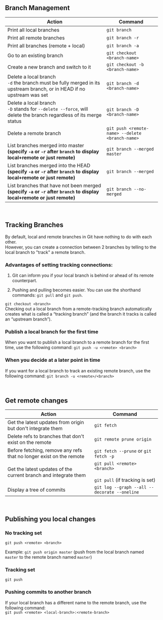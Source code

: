 ## Branch Management

| Action | Command |
| ------ | ------- |
| Print all local branches |  `git branch` | 
| Print all remote branches | `git branch -r`
| Print all branches (remote + local) | `git branch -a`
| Go to an existing branch | `git checkout <branch-name>`
| Create a new branch and switch to it | `git checkout -b <branch-name>`
| Delete a local branch <br/>`-d` the branch must be fully merged in its upstream branch, or in HEAD if no upstream was set | `git branch -d <branch-name>` | 
| Delete a local branch <br/> `-D` stands for `--delete --force`, will delete the branch regardless of its merge status | `git branch -D <branch-name>` |
| Delete a remote branch | `git push <remote-name> --delete <branch-name>`
| List branches merged into master **(specify `-a` or `-r` after `branch` to display local+remote or just remote)** | `git branch --merged master`
| List branches merged into the HEAD **(specify `-a` or `-r` after `branch` to display local+remote or just remote)** | `git branch --merged`
| List branches that have not been merged **(specify `-a` or `-r` after `branch` to display local+remote or just remote)** | `git branch --no-merged`

<br/>

## Tracking Branches

By default, local and remote branches in Git have nothing to do with each other. 
<br/>
However, you can create a connection between 2 branches by telling to the local branch to "track" a remote branch. 

### Advantages of setting tracking connections:

1. Git can inform you if your local branch is behind or ahead of its remote counterpart.

2. Pushing and pulling becomes easier. You can use the shorthand commands: `git pull` and `git push`. 

`git checkout <branch>`
<br/>
Checking out a local branch from a remote-tracking branch automatically creates what is called a “tracking branch” (and the branch it tracks is called an “upstream branch”).

### Publish a local branch for the first time
When you want to publish a local branch to a remote branch for the first time, use the following command: `git push -u <remote> <branch>`

### When you decide at a later point in time
If you want for a local branch to track an existing remote branch, use the following command: `git branch -u <remote>/<branch>`

<br/>

## Get remote changes

| Action | Command |
| ------ | ------- |
| Get the latest updates from origin but don't integrate them | `git fetch`
| Delete refs to branches that don't exist on the remote | `git remote prune origin`
| Before fetching, remove any refs that no longer exist on the remote | `git fetch --prune` or `git fetch -p`
| Get the latest updates of the current branch and integrate them | `git pull <remote> <branch>` <br/> <br/> `git pull` (if tracking is set)
| Display a tree of commits | `git log --graph --all --decorate --oneline`

<br/>

## Publishing you local changes

### No tracking set

`git push <remote> <branch>`

Example: `git push origin master` (push from the local branch named `master` to the remote branch named `master`)

### Tracking set

`git push`

### Pushing commits to another branch

If your local branch has a different name to the remote branch, use the following command:
<br/>
`git push <remote> <local-branch>:<remote-branch>`
